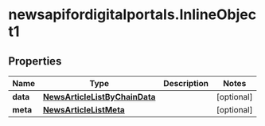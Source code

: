 # newsapifordigitalportals.InlineObject1

## Properties

Name | Type | Description | Notes
------------ | ------------- | ------------- | -------------
**data** | [**NewsArticleListByChainData**](NewsArticleListByChainData.md) |  | [optional] 
**meta** | [**NewsArticleListMeta**](NewsArticleListMeta.md) |  | [optional] 


